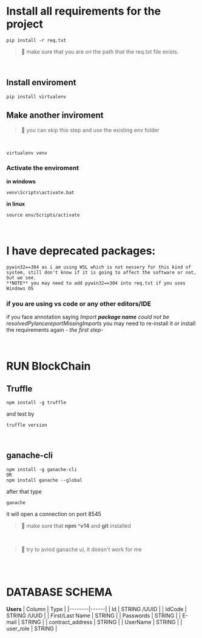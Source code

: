 
# **Install all requirements for the project** 
```
pip install -r req.txt
```
> 📝 make sure that you are on the path that the req.txt file exists.

<br/>


## **Install enviroment** 
```
pip install virtualenv
```
## **Make another inviroment**
> 📝 you can skip this step and use the existing env folder

<br/>

```
virtualenv venv
```
### **Activate the enviroment** 

**in windows**
``` 
venv\Scripts\activate.bat
```
**in linux**
```
source env/Scripts/activate
```
<br/>

# I have deprecated packages:  
```
pywin32==304 as i am using WSL which is not nessery for this kind of system, still don't know if it is going to affect the software or not, but we see.
**NOTE** you may need to add pywin32==304 into req.txt if you uses Windows OS
```

### if you are using vs code or any other editors/IDE 
if you face annotation saying *Import **package name** could not be resolvedPylancereportMissingImports*
you may need to re-install it or install the requirements again - *the first step-* 

<br/>

# RUN BlockChain 

## Truffle
```
npm install -g truffle
```
and test by 
```
truffle version
```


<br/>

## ganache-cli 
``` 
npm install -g ganache-cli
OR 
npm install ganache --global
```
after that type 
``` 
ganache
```
it will open a connection on port 8545
> 📝 make sure that **npm ^v14** and **git** installed
<br/>

> 📝 try to aviod ganache ui, it doesn't work for me 

<br/>
<br/>



# DATABASE SCHEMA 

**Users** 
| Column | Type |
|--------|------|
| Id     | STRING /UUID |
| IdCode     | STRING /UUID |
| First/Last Name | STRING |
| Passwords | STRING | 
| E-mail | STRING |
| contract_address | STRING |
| UserName | STRING |
| user_role | STRING | 




 
